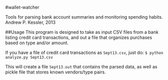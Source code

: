 #wallet-watcher

Tools for parsing bank account summaries and monitoring spending habits. 
Andrew P. Kessler, 2013


##Usage
This program is designed to take as input CSV files from a bank listing credit card transactions,
and out a file that organizes purchases based on type and/or amount.

If you have a file of credit card transactions as `Sept13.csv`, just do:
    `$ python analyze.py Sept13.csv`

This will create a file `Sept13.out` that contains the parsed data, as well as pickle file
that stores known vendors/type pairs. 

